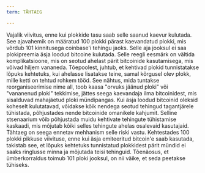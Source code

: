 ```yaml
---
term: TÄHTAEG

---
```

Vajalik viivitus, enne kui plokkide tasu saab selle saanud kaevur kulutada. See ajavahemik on määratud 100 plokki pärast kaevandatud plokki, mis võrdub 101 kinnitusega coinbase'i tehingu jaoks. Selle aja jooksul ei saa plokipreemia äsja loodud bitcoine kulutada. Selle reegli eesmärk on vältida komplikatsioone, mis on seotud ahelast pärit bitcoinide kasutamisega, mis võivad hiljem vananeda. Tõepoolest, juhtub, et kehtivad plokid tunnistatakse lõpuks kehtetuks, kui ahelasse lisatakse teine, samal kõrgusel olev plokk, mille ketti on tehtud rohkem tööd. See nähtus, mida tuntakse reorganiseerimise nime all, toob kaasa "orvuks jäänud ploki" või "vananenud ploki" tekkimise, jättes seega kaevandaja ilma bitcoinidest, mis sisalduvad mahajäetud ploki mündipangas. Kui äsja loodud bitcoinid oleksid koheselt kulutatavad, võidakse kõik nendega seotud tehingud tagantjärele tühistada, põhjustades nende bitcoinide omanikele kahjumit. Selline stsenaarium võib põhjustada muidu kehtivate tehingute tühistamise kaskaadi, mis mõjutab kõiki selles tehingute ahelas osalevaid kasutajaid. Tähtaeg on seega ennetav mehhanism selle riski vastu. Kehtestades 100 plokki pikkuse viivituse, enne kui äsja emiteeritud bitcoin'e saab kasutada, takistab see, et lõpuks kehtetuks tunnistatud plokkidest pärit mündid ei saaks ringlusse minna ja mõjutada teisi tehinguid. Tõenäosus, et ümberkorraldus toimub 101 ploki jooksul, on nii väike, et seda peetakse tühiseks.